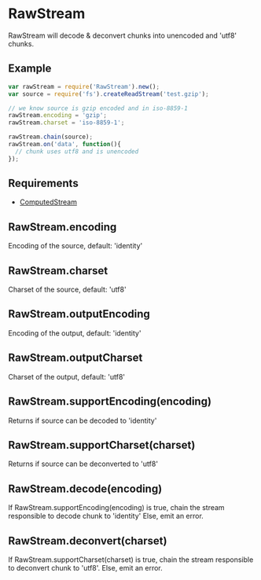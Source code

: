 RawStream
=============

RawStream will decode & deconvert chunks into unencoded and 'utf8' chunks.

## Example

```javascript
var rawStream = require('RawStream').new();
var source = require('fs').createReadStream('test.gzip');

// we know source is gzip encoded and in iso-8859-1
rawStream.encoding = 'gzip';
rawStream.charset = 'iso-8859-1';

rawStream.chain(source);
rawStream.on('data', function(){
  // chunk uses utf8 and is unencoded
});
```

## Requirements

- [ComputedStream](./ComputedStream)

## RawStream.encoding

Encoding of the source, default: 'identity'

## RawStream.charset

Charset of the source, default: 'utf8'

## RawStream.outputEncoding

Encoding of the output, default: 'identity'

## RawStream.outputCharset

Charset of the output, default: 'utf8'

## RawStream.supportEncoding(encoding)

Returns if source can be decoded to 'identity'

## RawStream.supportCharset(charset)

Returns if source can be deconverted to 'utf8'

## RawStream.decode(encoding)

If RawStream.supportEncoding(encoding) is true, chain the stream responsible to decode chunk to 'identity' 
Else, emit an error.

## RawStream.deconvert(charset)

If RawStream.supportCharset(charset) is true, chain the stream responsible to deconvert chunk to 'utf8'.  Else, emit an error.